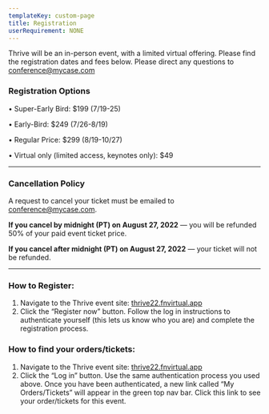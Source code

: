 ```yaml
---
templateKey: custom-page
title: Registration
userRequirement: NONE
---
```

Thrive will be an in-person event, with a limited virtual offering. Please find the registration dates and fees below. Please direct any questions to conference@mycase.com

### **Registration Options**

• Super-Early Bird: $199 (7/19-25)

• Early-Bird: $249 (7/26-8/19)

• Regular Price: $299 (8/19-10/27)

• Virtual only (limited access, keynotes only): $49

- - -

### **Cancellation Policy**

A request to cancel your ticket must be emailed to conference@mycase.com. 

**If you cancel by midnight (PT) on August 27, 2022** — you will be refunded 50% of your paid event ticket price. 

**If you cancel after midnight (PT) on August 27, 2022** — your ticket will not be refunded. 

- - -

### **How to Register:**

1. Navigate to the Thrive event site: <a href="thrive22.fnvirtual.app" target ="_blank" >thrive22.fnvirtual.app</a>
2. Click the “Register now” button. Follow the log in instructions to authenticate yourself (this lets us know who you are) and complete the registration process. 

### **How to find your orders/tickets:**

1. Navigate to the Thrive event site: <a href="thrive22.fnvirtual.app" target ="_blank" >thrive22.fnvirtual.app</a>
2. Click the “Log in” button. Use the same authentication process you used above. Once you have been authenticated, a new link called “My Orders/Tickets” will appear in the green top nav bar. Click this link to see your order/tickets for this event.